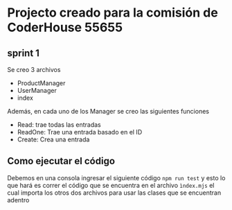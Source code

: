 # Projecto creado para la comisión de CoderHouse 55655

## sprint 1

Se creo 3 archivos
- ProductManager
- UserManager
- index

Además, en cada uno de los Manager se creo las siguientes funciones
- Read: trae todas las entradas
- ReadOne: Trae una entrada basado en el ID
- Create: Crea una entrada

## Como ejecutar el código

Debemos en una consola ingresar el siguiente código `npm run test` y esto lo que hará es correr el código que se encuentra en el archivo `ìndex.mjs` el cual importa los otros dos archivos para usar las clases que se encuentran adentro